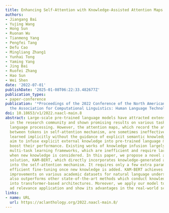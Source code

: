 ```yaml
---
title: Enhancing Self-Attention with Knowledge-Assisted Attention Maps
authors:
- Jiangang Bai
- Yujing Wang
- Hong Sun
- Ruonan Wu
- Tianmeng Yang
- Pengfei Tang
- Defu Cao
- Mingliang Zhang1
- Yunhai Tong
- Yaming Yang
- Jing Bai
- Ruofei Zhang
- Hao Sun
- Wei Shen
date: '2022-07-01'
publishDate: '2025-01-08T06:22:33.482677Z'
publication_types:
- paper-conference
publication: '*Proceedings of the 2022 Conference of the North American Chapter of
  the Association for Computational Linguistics: Human Language Technologies*'
doi: 10.18653/v1/2022.naacl-main.8
abstract: Large-scale pre-trained language models have attracted extensive attentions
  in the research community and shown promising results on various tasks of natural
  language processing. However, the attention maps, which record the attention scores
  between tokens in self-attention mechanism, are sometimes ineffective as they are
  learned implicitly without the guidance of explicit semantic knowledge. Thus, we
  aim to infuse explicit external knowledge into pre-trained language models to further
  boost their performance. Existing works of knowledge infusion largely depend on
  multi-task learning frameworks, which are inefficient and require large-scale re-training
  when new knowledge is considered. In this paper, we propose a novel and generic
  solution, KAM-BERT, which directly incorporates knowledge-generated attention maps
  into the self-attention mechanism. It requires only a few extra parameters and supports
  efficient fine-tuning once new knowledge is added. KAM-BERT achieves consistent
  improvements on various academic datasets for natural language understanding. It
  also outperforms other state-of-the-art methods which conduct knowledge infusion
  into transformer-based architectures. Moreover, we apply our model to an industry-scale
  ad relevance application and show its advantages in the real-world scenario.
links:
- name: URL
  url: https://aclanthology.org/2022.naacl-main.8/
---
```

